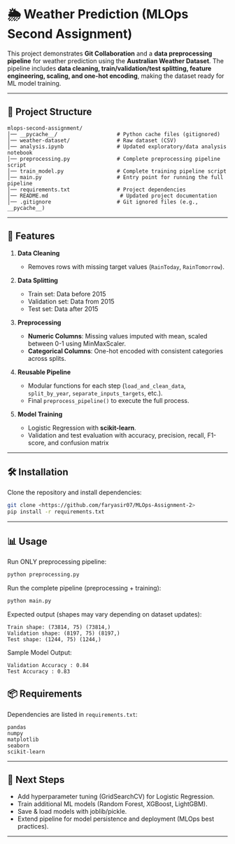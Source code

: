 # 🌦️ Weather Prediction (MLOps Second Assignment)

This project demonstrates **Git Collaboration** and a **data preprocessing pipeline** for weather prediction using the **Australian Weather Dataset**.
The pipeline includes **data cleaning, train/validation/test splitting, feature engineering, scaling, and one-hot encoding**, making the dataset ready for ML model training.

---

## 📂 Project Structure
```
mlops-second-assignment/
│── __pycache__/                   # Python cache files (gitignored)
│── weather-dataset/               # Raw dataset (CSV)
│── analysis.ipynb                 # Updated exploratory/data analysis notebook
│── preprocessing.py               # Complete preprocessing pipeline script
│── train_model.py                 # Complete training pipeline script
│── main.py                        # Entry point for running the full pipeline
│── requirements.txt               # Project dependencies
│── README.md                       # Updated project documentation
│── .gitignore                     # Git ignored files (e.g., __pycache__)
```

---

## 🚀 Features

1. **Data Cleaning**

   * Removes rows with missing target values (`RainToday`, `RainTomorrow`).

2. **Data Splitting**

   * Train set: Data before 2015
   * Validation set: Data from 2015
   * Test set: Data after 2015

3. **Preprocessing**

   * **Numeric Columns**: Missing values imputed with mean, scaled between 0-1 using MinMaxScaler.
   * **Categorical Columns**: One-hot encoded with consistent categories across splits.

4. **Reusable Pipeline**

   * Modular functions for each step (`load_and_clean_data`, `split_by_year`, `separate_inputs_targets`, etc.).
   * Final `preprocess_pipeline()` to execute the full process.

5. **Model Training**
   * Logistic Regression with **scikit-learn**.
   * Validation and test evaluation with accuracy, precision, recall, F1-score, and confusion matrix

---


## 🛠️ Installation

Clone the repository and install dependencies:

```bash
git clone <https://github.com/faryasir07/MLOps-Assignment-2>
pip install -r requirements.txt
```

---

## 📊 Usage

Run ONLY preprocessing pipeline:

```bash
python preprocessing.py
```

Run the complete pipeline (preprocessing + training):

```bash
python main.py
```


Expected output (shapes may vary depending on dataset updates):

```
Train shape: (73814, 75) (73814,)
Validation shape: (8197, 75) (8197,)
Test shape: (1244, 75) (1244,)
```
Sample Model Output:
```
Validation Accuracy : 0.84
Test Accuracy : 0.83
```

## 📦 Requirements

Dependencies are listed in `requirements.txt`:

```
pandas
numpy
matplotlib
seaborn
scikit-learn
```

---

## 🔮 Next Steps

* Add hyperparameter tuning (GridSearchCV) for Logistic Regression.
* Train additional ML models (Random Forest, XGBoost, LightGBM).
* Save & load models with joblib/pickle.
* Extend pipeline for model persistence and deployment (MLOps best practices).

---


